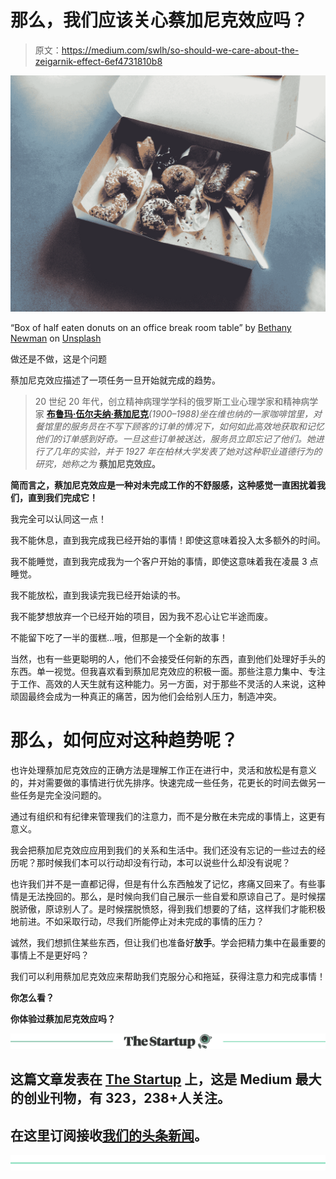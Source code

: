 # 那么，我们应该关心蔡加尼克效应吗？

> 原文：<https://medium.com/swlh/so-should-we-care-about-the-zeigarnik-effect-6ef4731810b8>

![](img/e3c1826938b172d4ed60783b0b4f2e36.png)

“Box of half eaten donuts on an office break room table” by [Bethany Newman](https://unsplash.com/@bnewman?utm_source=medium&utm_medium=referral) on [Unsplash](https://unsplash.com?utm_source=medium&utm_medium=referral)

做还是不做，这是个问题

蔡加尼克效应描述了一项任务一旦开始就完成的趋势。

> 20 世纪 20 年代，创立精神病理学学科的俄罗斯工业心理学家和精神病学家 [**布鲁玛·伍尔夫纳·蔡加尼克**](http://en.wikipedia.org/wiki/Bluma_Zeigarnik)*(1900–1988)坐在维也纳的一家咖啡馆里，对餐馆里的服务员在不写下顾客的订单的情况下，如何如此高效地获取和记忆他们的订单感到好奇。一旦这些订单被送达，服务员立即忘记了他们。她进行了几年的实验，并于 1927 年在柏林大学发表了她对这种职业道德行为的研究，她称之为* **蔡加尼克效应。**

**简而言之，蔡加尼克效应是一种对未完成工作的不舒服感，这种感觉一直困扰着我们，直到我们完成它！**

我完全可以认同这一点！

我不能休息，直到我完成我已经开始的事情！即使这意味着投入太多额外的时间。

我不能睡觉，直到我完成我为一个客户开始的事情，即使这意味着我在凌晨 3 点睡觉。

我不能放松，直到我读完我已经开始读的书。

我不能梦想放弃一个已经开始的项目，因为我不忍心让它半途而废。

不能留下吃了一半的蛋糕…哦，但那是一个全新的故事！

当然，也有一些更聪明的人，他们不会接受任何新的东西，直到他们处理好手头的东西。单一视觉。但我喜欢看到蔡加尼克效应的积极一面。那些注意力集中、专注于工作、高效的人天生就有这种能力。另一方面，对于那些不灵活的人来说，这种顽固最终会成为一种真正的痛苦，因为他们会给别人压力，制造冲突。

# 那么，如何应对这种趋势呢？

也许处理蔡加尼克效应的正确方法是理解工作正在进行中，灵活和放松是有意义的，并对需要做的事情进行优先排序。快速完成一些任务，花更长的时间去做另一些任务是完全没问题的。

通过有组织和有纪律来管理我们的注意力，而不是分散在未完成的事情上，这更有意义。

我会把蔡加尼克效应应用到我们的关系和生活中。我们还没有忘记的一些过去的经历呢？那时候我们本可以行动却没有行动，本可以说些什么却没有说呢？

也许我们并不是一直都记得，但是有什么东西触发了记忆，疼痛又回来了。有些事情是无法挽回的。那么，是时候向我们自己展示一些自爱和原谅自己了。是时候摆脱骄傲，原谅别人了。是时候摆脱愤怒，得到我们想要的了结，这样我们才能积极地前进。不如采取行动，尽我们所能停止对未完成的事情的压力？

诚然，我们想抓住某些东西，但让我们也准备好**放手**。学会把精力集中在最重要的事情上不是更好吗？

我们可以利用蔡加尼克效应来帮助我们克服分心和拖延，获得注意力和完成事情！

**你怎么看？**

**你体验过蔡加尼克效应吗？**

[![](img/308a8d84fb9b2fab43d66c117fcc4bb4.png)](https://medium.com/swlh)

## 这篇文章发表在 [The Startup](https://medium.com/swlh) 上，这是 Medium 最大的创业刊物，有 323，238+人关注。

## 在这里订阅接收[我们的头条新闻](http://growthsupply.com/the-startup-newsletter/)。

[![](img/b0164736ea17a63403e660de5dedf91a.png)](https://medium.com/swlh)